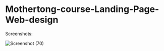 # Mothertong-course-Landing-Page-Web-design

Screenshots:

![Screenshot (70)](https://user-images.githubusercontent.com/77565104/225959391-3def561a-3e61-4c41-b9d4-e0fd8de559f7.png)

